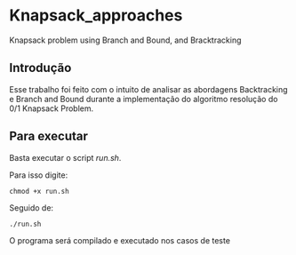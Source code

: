 # Knapsack_approaches
Knapsack problem using Branch and Bound, and Bracktracking

## Introdução
Esse trabalho foi feito com o intuito de analisar as abordagens Backtracking e Branch and Bound durante a implementação do algoritmo resolução do
0/1 Knapsack Problem.

## Para executar
Basta executar o script *run.sh*.

Para isso digite:
```properties
chmod +x run.sh
```
Seguido de:
```properties
./run.sh
```

O programa será compilado e executado nos casos de teste
